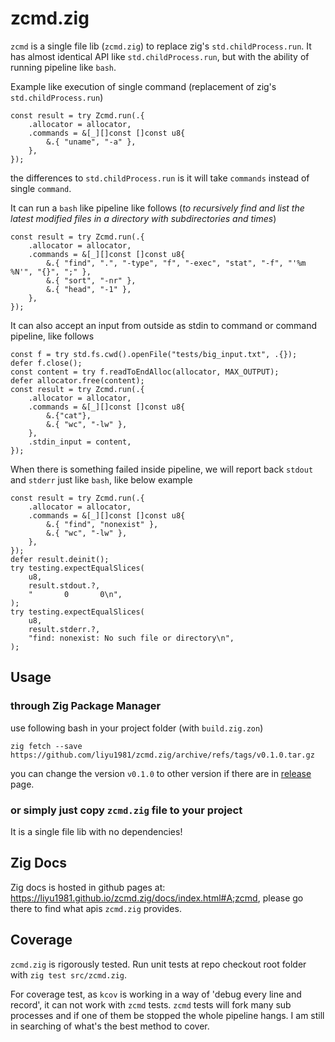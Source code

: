 # zcmd.zig

`zcmd` is a single file lib (`zcmd.zig`) to replace zig's `std.childProcess.run`. It has almost identical API like `std.childProcess.run`, but with the ability of running pipeline like `bash`.

Example like execution of single command (replacement of zig's `std.childProcess.run`)

```zig
const result = try Zcmd.run(.{
    .allocator = allocator,
    .commands = &[_][]const []const u8{
        &.{ "uname", "-a" },
    },
});
```

the differences to `std.childProcess.run` is it will take `commands` instead of single `command`.

It can run a `bash` like pipeline like follows (_to recursively find and list the latest modified files in a directory with subdirectories and times_)

```zig
const result = try Zcmd.run(.{
    .allocator = allocator,
    .commands = &[_][]const []const u8{
        &.{ "find", ".", "-type", "f", "-exec", "stat", "-f", "'%m %N'", "{}", ";" },
        &.{ "sort", "-nr" },
        &.{ "head", "-1" },
    },
});
```

It can also accept an input from outside as stdin to command or command pipeline, like follows

```zig
const f = try std.fs.cwd().openFile("tests/big_input.txt", .{});
defer f.close();
const content = try f.readToEndAlloc(allocator, MAX_OUTPUT);
defer allocator.free(content);
const result = try Zcmd.run(.{
    .allocator = allocator,
    .commands = &[_][]const []const u8{
        &.{"cat"},
        &.{ "wc", "-lw" },
    },
    .stdin_input = content,
});
```

When there is something failed inside pipeline, we will report back `stdout` and `stderr` just like `bash`, like below example

```zig
const result = try Zcmd.run(.{
    .allocator = allocator,
    .commands = &[_][]const []const u8{
        &.{ "find", "nonexist" },
        &.{ "wc", "-lw" },
    },
});
defer result.deinit();
try testing.expectEqualSlices(
    u8,
    result.stdout.?,
    "       0       0\n",
);
try testing.expectEqualSlices(
    u8,
    result.stderr.?,
    "find: nonexist: No such file or directory\n",
);
```

## Usage

### through Zig Package Manager

use following bash in your project folder (with `build.zig.zon`)

```
zig fetch --save https://github.com/liyu1981/zcmd.zig/archive/refs/tags/v0.1.0.tar.gz
```

you can change the version `v0.1.0` to other version if there are in [release](https://github.com/liyu1981/zcmd.zig/releases) page.

### or simply just copy `zcmd.zig` file to your project

It is a single file lib with no dependencies!

## Zig Docs

Zig docs is hosted in github pages at: https://liyu1981.github.io/zcmd.zig/docs/index.html#A;zcmd, please go there to
find what apis `zcmd.zig` provides.

## Coverage

`zcmd.zig` is rigorously tested. Run unit tests at repo checkout root folder with `zig test src/zcmd.zig`.

For coverage test, as `kcov` is working in a way of 'debug every line and record', it can not work with `zcmd` tests. `zcmd` tests will fork many sub processes and if one of them be stopped the whole pipeline hangs. I am still in searching of what's the best method to cover.
